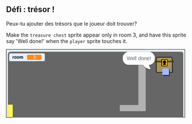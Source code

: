 ## Défi : trésor !

Peux-tu ajouter des trésors que le joueur doit trouver?

Make the `treasure chest` sprite appear only in room 3, and have this sprite say 'Well done!' when the `player` sprite touches it.

![capture d’écran](images/world-treasure.png)